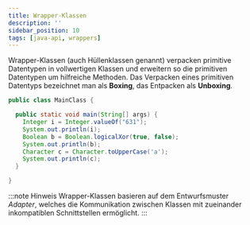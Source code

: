 ```yaml
---
title: Wrapper-Klassen
description: ''
sidebar_position: 10
tags: [java-api, wrappers]
---
```


Wrapper-Klassen (auch Hüllenklassen genannt) verpacken primitive Datentypen in vollwertigen Klassen und erweitern so die primitiven Datentypen um hilfreiche Methoden. Das Verpacken eines primitiven Datentyps bezeichnet man als **Boxing**, das Entpacken als **Unboxing**.

```java title="MainClass.java" showLineNumbers
public class MainClass {

  public static void main(String[] args) {
    Integer i = Integer.valueOf("631");
    System.out.println(i);
    Boolean b = Boolean.logicalXor(true, false);
    System.out.println(b);
    Character c = Character.toUpperCase('a');
    System.out.println(c);
  }

}
```

:::note Hinweis
Wrapper-Klassen basieren auf dem Entwurfsmuster _Adapter_, welches die Kommunikation zwischen Klassen mit zueinander inkompatiblen Schnittstellen ermöglicht.
:::
